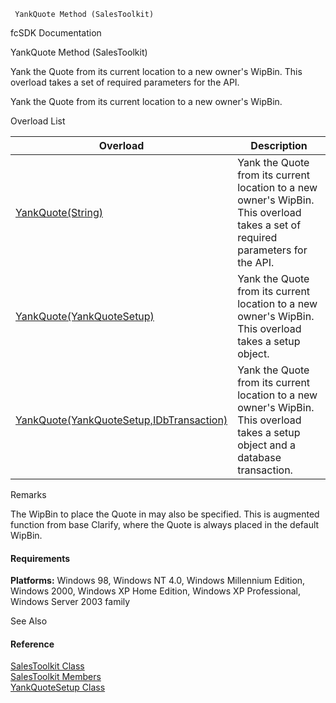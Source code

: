 ﻿     YankQuote Method (SalesToolkit)                                                   

fcSDK Documentation

YankQuote Method (SalesToolkit)

Yank the Quote from its current location to a new owner's WipBin. This overload takes a set of required parameters for the API.

Yank the Quote from its current location to a new owner's WipBin.

Overload List

| Overload | Description |
| --- | --- |
| [YankQuote(String)](FChoice.Toolkits.Clarify~FChoice.Toolkits.Clarify.Sales.SalesToolkit~YankQuote(String).md) | Yank the Quote from its current location to a new owner's WipBin. This overload takes a set of required parameters for the API.   |
| [YankQuote(YankQuoteSetup)](FChoice.Toolkits.Clarify~FChoice.Toolkits.Clarify.Sales.SalesToolkit~YankQuote(YankQuoteSetup).md) | Yank the Quote from its current location to a new owner's WipBin. This overload takes a setup object.   |
| [YankQuote(YankQuoteSetup,IDbTransaction)](FChoice.Toolkits.Clarify~FChoice.Toolkits.Clarify.Sales.SalesToolkit~YankQuote(YankQuoteSetup,IDbTransaction).md) | Yank the Quote from its current location to a new owner's WipBin. This overload takes a setup object and a database transaction.   |

Remarks

The WipBin to place the Quote in may also be specified. This is augmented function from base Clarify, where the Quote is always placed in the default WipBin.

#### Requirements

**Platforms:** Windows 98, Windows NT 4.0, Windows Millennium Edition, Windows 2000, Windows XP Home Edition, Windows XP Professional, Windows Server 2003 family

See Also

#### Reference

[SalesToolkit Class](FChoice.Toolkits.Clarify~FChoice.Toolkits.Clarify.Sales.SalesToolkit.md)  
[SalesToolkit Members](FChoice.Toolkits.Clarify~FChoice.Toolkits.Clarify.Sales.SalesToolkit_members.md)  
[YankQuoteSetup Class](FChoice.Toolkits.Clarify~FChoice.Toolkits.Clarify.Sales.YankQuoteSetup.md)